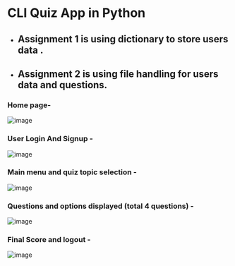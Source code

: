 # CLI Quiz App in Python

- ## Assignment 1 is using dictionary to store users data .
- ## Assignment 2 is using file handling for users data and questions.


### Home page- 

![image](https://github.com/user-attachments/assets/db7c8d6a-d529-45f3-874a-1623093e5cf4)

### User Login And Signup - 

![image](https://github.com/user-attachments/assets/7600c2f0-67fe-4d6e-b5f0-6d6786a092c2)


### Main menu and quiz topic selection - 

![image](https://github.com/user-attachments/assets/c82bcc8e-d2ba-45a0-961b-7a56b803983e)


### Questions and options displayed (total 4 questions) - 

![image](https://github.com/user-attachments/assets/bbf01ac0-8e24-42e3-b8b5-60a4a0c90f6a)


### Final Score and logout - 
![image](https://github.com/user-attachments/assets/d8b9d5d2-83ba-4a93-ad32-a7844ba53d13)

